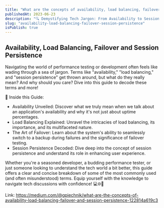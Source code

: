```yaml
---
title: "What are the concepts of availability, load balancing, failover and session persistence"
publishedAt: 2023-06-23
description: "🔍 Demystifying Tech Jargon: From Availability to Session Persistence 🔍"
slug: "availability-load-balancing-failover-session-persistence"
isPublish: true
---
```


## Availability, Load Balancing, Failover and Session Persistence

Navigating the world of performance testing or development often feels like wading through a sea of jargon. Terms like "availability," "load balancing," and "session persistence" get thrown around, but what do they really mean? And why should you care? Dive into this guide to decode these terms and more!

📌 Inside this Guide:

- Availability Unveiled: Discover what we truly mean when we talk about an application's availability and why it's not just about uptime percentages.
- Load Balancing Explained: Unravel the intricacies of load balancing, its importance, and its multifaceted nature.
- The Art of Failover: Learn about the system's ability to seamlessly switch to a backup during failures and the significance of failover testing.
- Session Persistence Decoded: Dive deep into the concept of session persistence and understand its role in enhancing user experience.

Whether you're a seasoned developer, a budding performance tester, or just someone looking to understand the tech world a bit better, this guide offers a clear and concise breakdown of some of the most commonly used (and often misunderstood) terms. Equip yourself with the knowledge to navigate tech discussions with confidence! 💻🌐📘

Link: https://medium.com/@gpiechnik/what-are-the-concepts-of-availability-load-balancing-failover-and-session-persistence-122814a619c3
